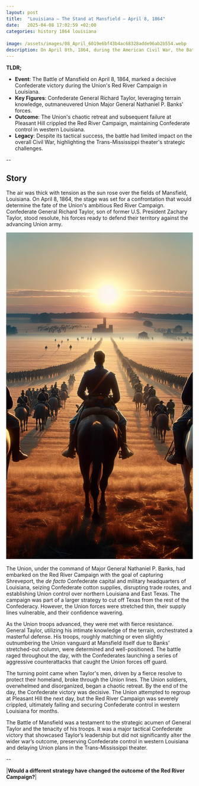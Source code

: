 ```yaml
---
layout: post
title:  "Louisiana – The Stand at Mansfield – April 8, 1864"
date:   2025-04-08 17:02:59 +02:00
categories: history 1864 louisiana

image: /assets/images/08_April_6019e6bf43b4ac68328adde96ab2b554.webp
description: On April 8th, 1864, during the American Civil War, the Battle of Mansfield took place in Louisiana. Confederate forces under General Richard Taylor defeated Union forces, halting the Union's Red River Campaign.
---
```


**TLDR;**
- **Event**: The Battle of Mansfield on April 8, 1864, marked a decisive Confederate victory during the Union's Red River Campaign in Louisiana.
- **Key Figures**: Confederate General Richard Taylor, leveraging terrain knowledge, outmaneuvered Union Major General Nathaniel P. Banks' forces.
- **Outcome**: The Union's chaotic retreat and subsequent failure at Pleasant Hill crippled the Red River Campaign, maintaining Confederate control in western Louisiana.
- **Legacy**: Despite its tactical success, the battle had limited impact on the overall Civil War, highlighting the Trans-Mississippi theater's strategic challenges.

--


## Story
The air was thick with tension as the sun rose over the fields of Mansfield, Louisiana. On April 8, 1864, the stage was set for a confrontation that would determine the fate of the Union's ambitious Red River Campaign. Confederate General Richard Taylor, son of former U.S. President Zachary Taylor, stood resolute, his forces ready to defend their territory against the advancing Union army.

![Image](/assets/images/08_April_6019e6bf43b4ac68328adde96ab2b554.webp)

The Union, under the command of Major General Nathaniel P. Banks, had embarked on the Red River Campaign with the goal of capturing Shreveport, the *de facto* Confederate capital and military headquarters of Louisiana, seizing Confederate cotton supplies, disrupting trade routes, and establishing Union control over northern Louisiana and East Texas. The campaign was part of a larger strategy to cut off Texas from the rest of the Confederacy. However, the Union forces were stretched thin, their supply lines vulnerable, and their confidence wavering.

As the Union troops advanced, they were met with fierce resistance. General Taylor, utilizing his intimate knowledge of the terrain, orchestrated a masterful defense. His troops, roughly matching or even slightly outnumbering the Union vanguard at Mansfield itself due to Banks’ stretched-out column, were determined and well-positioned. The battle raged throughout the day, with the Confederates launching a series of aggressive counterattacks that caught the Union forces off guard.

The turning point came when Taylor's men, driven by a fierce resolve to protect their homeland, broke through the Union lines. The Union soldiers, overwhelmed and disorganized, began a chaotic retreat. By the end of the day, the Confederate victory was decisive. The Union attempted to regroup at Pleasant Hill the next day, but the Red River Campaign was severely crippled, ultimately failing and securing Confederate control in western Louisiana for months.

The Battle of Mansfield was a testament to the strategic acumen of General Taylor and the tenacity of his troops. It was a major tactical Confederate victory that showcased Taylor’s leadership but did not significantly alter the wider war’s outcome, preserving Confederate control in western Louisiana and delaying Union plans in the Trans-Mississippi theater.


--

|**Would a different strategy have changed the outcome of the Red River Campaign?**|

